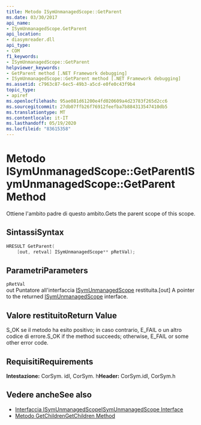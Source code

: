 ```yaml
---
title: Metodo ISymUnmanagedScope::GetParent
ms.date: 03/30/2017
api_name:
- ISymUnmanagedScope.GetParent
api_location:
- diasymreader.dll
api_type:
- COM
f1_keywords:
- ISymUnmanagedScope::GetParent
helpviewer_keywords:
- GetParent method [.NET Framework debugging]
- ISymUnmanagedScope::GetParent method [.NET Framework debugging]
ms.assetid: c7963c87-6ec5-49b3-a5cd-e0fe0c43f9b4
topic_type:
- apiref
ms.openlocfilehash: 95ae081d61200e4fd020609a4d23783f265d2cc6
ms.sourcegitcommit: 27db07ffb26f76912feefba7b884313547410db5
ms.translationtype: MT
ms.contentlocale: it-IT
ms.lasthandoff: 05/19/2020
ms.locfileid: "83615358"
---
```

# <a name="isymunmanagedscopegetparent-method"></a><span data-ttu-id="aa709-102">Metodo ISymUnmanagedScope::GetParent</span><span class="sxs-lookup"><span data-stu-id="aa709-102">ISymUnmanagedScope::GetParent Method</span></span>
<span data-ttu-id="aa709-103">Ottiene l'ambito padre di questo ambito.</span><span class="sxs-lookup"><span data-stu-id="aa709-103">Gets the parent scope of this scope.</span></span>  
  
## <a name="syntax"></a><span data-ttu-id="aa709-104">Sintassi</span><span class="sxs-lookup"><span data-stu-id="aa709-104">Syntax</span></span>  
  
```cpp  
HRESULT GetParent(  
    [out, retval] ISymUnmanagedScope** pRetVal);  
```  
  
## <a name="parameters"></a><span data-ttu-id="aa709-105">Parametri</span><span class="sxs-lookup"><span data-stu-id="aa709-105">Parameters</span></span>  
 `pRetVal`  
 <span data-ttu-id="aa709-106">out Puntatore all'interfaccia [ISymUnmanagedScope](isymunmanagedscope-interface.md) restituita.</span><span class="sxs-lookup"><span data-stu-id="aa709-106">[out] A pointer to the returned [ISymUnmanagedScope](isymunmanagedscope-interface.md) interface.</span></span>  
  
## <a name="return-value"></a><span data-ttu-id="aa709-107">Valore restituito</span><span class="sxs-lookup"><span data-stu-id="aa709-107">Return Value</span></span>  
 <span data-ttu-id="aa709-108">S_OK se il metodo ha esito positivo; in caso contrario, E_FAIL o un altro codice di errore.</span><span class="sxs-lookup"><span data-stu-id="aa709-108">S_OK if the method succeeds; otherwise, E_FAIL or some other error code.</span></span>  
  
## <a name="requirements"></a><span data-ttu-id="aa709-109">Requisiti</span><span class="sxs-lookup"><span data-stu-id="aa709-109">Requirements</span></span>  
 <span data-ttu-id="aa709-110">**Intestazione:** CorSym. idl, CorSym. h</span><span class="sxs-lookup"><span data-stu-id="aa709-110">**Header:** CorSym.idl, CorSym.h</span></span>  
  
## <a name="see-also"></a><span data-ttu-id="aa709-111">Vedere anche</span><span class="sxs-lookup"><span data-stu-id="aa709-111">See also</span></span>

- [<span data-ttu-id="aa709-112">Interfaccia ISymUnmanagedScope</span><span class="sxs-lookup"><span data-stu-id="aa709-112">ISymUnmanagedScope Interface</span></span>](isymunmanagedscope-interface.md)
- [<span data-ttu-id="aa709-113">Metodo GetChildren</span><span class="sxs-lookup"><span data-stu-id="aa709-113">GetChildren Method</span></span>](isymunmanagedscope-getchildren-method.md)
